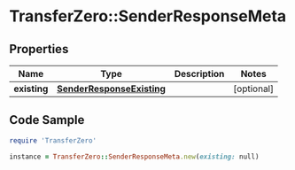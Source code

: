 # TransferZero::SenderResponseMeta

## Properties

Name | Type | Description | Notes
------------ | ------------- | ------------- | -------------
**existing** | [**SenderResponseExisting**](SenderResponseExisting.md) |  | [optional] 

## Code Sample

```ruby
require 'TransferZero'

instance = TransferZero::SenderResponseMeta.new(existing: null)
```


